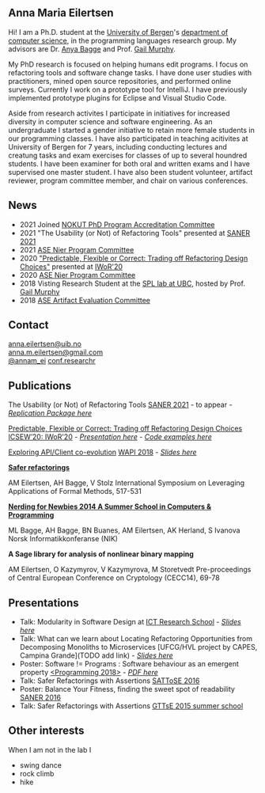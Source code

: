 ## Anna Maria Eilertsen

Hi! I am a Ph.D. student at the [University of Bergen](http://www.uib.no/en)'s [department of computer science](http://www.uib.no/en/ii), in the programming languages research group. My advisors are Dr. [Anya Bagge](https://www.ii.uib.no/~anya/) and Prof. [Gail Murphy](https://www.cs.ubc.ca/people/gail-murphy). 

My PhD research is focused on helping humans edit programs. I focus on refactoring tools and software change tasks. I have done user studies with practitioners, mined open source repositories, and performed online surveys. Currently I work on a prototype tool for IntelliJ. I have previously implemented prototype plugins for Eclipse and Visual Studio Code. 

Aside from research activites I participate in initiatives for increased diversity in computer science and software engineering. As an undergraduate I started a gender initiative to retain more female students in our programming classes. I have also participated in teaching acitivites at University of Bergen for 7 years, including conducting lectures and creatung tasks and exam exercises for classes of up to several houndred students. I have been examiner for both oral and written exams and I have supervised one master student. I have also been student volunteer, artifact reviewer, program committee member, and chair on various conferences. 

## News 
* 2021 Joined [NOKUT PhD Program Accreditation Committee](https://www.nokut.no/norsk-utdanning/hoyere-utdanning/sakkunnige--studietilbod-pa-ph.d.-niva/)
* 2021 "The Usability (or Not) of Refactoring Tools" presented at [SANER 2021](https://saner2021.shidler.hawaii.edu/accepted)
* 2021 [ASE Nier Program Committee](https://conf.researchr.org/committee/ase-2021/ase-2021-nier-track-program-committee)
* 2020 ["Predictable, Flexible or Correct: Trading off Refactoring Design Choices"](https://github.com/annaei/annaei.github.io/blob/master/ICSE20-IWoR.pdf) presented at [IWoR'20](http://bigcode.fudan.edu.cn/events/IWoR2020/)
* 2020 [ASE Nier Program Committee](https://conf.researchr.org/committee/ase-2020/ase-2020-nier-track-program-committee)
* 2018 Visting Research Student at the [SPL lab at UBC](https://spl.cs.ubc.ca/people.html), hosted by Prof. [Gail Murphy](https://www.cs.ubc.ca/people/gail-murphy)
* 2018 [ASE Artifact Evaluation Committee](https://conf.researchr.org/committee/sle-2018/papers-artifact-evaluation-committee)


## Contact
anna.eilertsen@uib.no  
anna.m.eilertsen@gmail.com  
[@annam_ei](https://twitter.com/annam_ei)
[conf.researchr](https://conf.researchr.org/profile/annamariaeilertsen2)

## Publications

The Usability (or Not) of Refactoring Tools [SANER 2021](https://saner2021.shidler.hawaii.edu/accepted) - to appear -
[*Replication Package here*](https://github.com/annaei/Replication-Data-for-The-Usability-or-Not-of-Refactoring-Tools)  

[Predictable, Flexible or Correct: Trading off Refactoring Design Choices](https://github.com/annaei/annaei.github.io/blob/master/ICSE20-IWoR.pdf)  [ICSEW’20: IWoR'20](http://bigcode.fudan.edu.cn/events/IWoR2020/) - [*Presentation here*](https://prezi.com/view/04Py6pCIXt3JyrNVeQyN/) - [*Code examples here*](https://github.com/annaei/IWoR20)  

[Exploring API/Client co-evolution](https://dl.acm.org/citation.cfm?doid=3194793.3194799) [WAPI 2018](https://w-api.github.io/) - [*Slides here*](https://github.com/annaei/annaei.github.io/blob/master/API%20CO-EVO%20WAPI-print.pdf)

[**Safer refactorings**](https://link.springer.com/chapter/10.1007/978-3-319-47166-2_36)

AM Eilertsen, AH Bagge, V Stolz
International Symposium on Leveraging Applications of Formal Methods, 517-531

[**Nerding for Newbies 2014 A Summer School in Computers & Programming**](http://www.ii.uib.no/~anya/papers/bagge-bagge-etal-nik14-nerding.pdf)

ML Bagge, AH Bagge, BN Buanes, AM Eilertsen, AK Herland, S Ivanova
Norsk Informatikkonferanse (NIK)

**A Sage library for analysis of nonlinear binary mapping**

AM Eilertsen, O Kazymyrov, V Kazymyrova, M Storetvedt
Pre-proceedings of Central European Conference on Cryptology (CECC14), 69-78

## Presentations
* Talk: Modularity in Software Design at [ICT Research School](https://www.uib.no/en/rs/ict/135784/ict-research-school-annual-meeting-2020) - [*Slides here*](https://annaei.github.io/Modularity.pdf)  
* Talk: What can we learn about Locating Refactoring Opportunities from Decomposing Monoliths to Microservices [UFCG/HVL project by CAPES, Campina Grande](TODO add link) - [*Slides here*](https://github.com/annaei/annaei.github.io/blob/master/Refactoring-talk-campina.pdf)
* Poster: Software != Programs : Software behaviour as an emergent property [<Programming 2018>](https://2018.programming-conference.org/track/programming-2018-Posters) - [*PDF here*](https://github.com/annaei/annaei.github.io/blob/master/poster-p18.jpg)
* Talk: Safer Refactorings with Assertions [SATToSE 2016](http://sattose.org/2016)
* Poster: Balance Your Fitness, finding the sweet spot of readability [SANER 2016](http://saner.inf.usi.ch/index.php)
* Talk: Safer Refactorings with Assertions [GTTsE 2015 summer school](http://gttse.wikidot.com/2015:welcome) 

## Other interests
When I am not in the lab I

* swing dance
* rock climb 
* hike 
